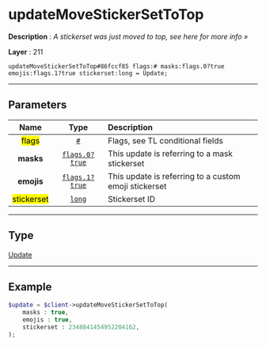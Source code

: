 # updateMoveStickerSetToTop

**Description** : *A stickerset was just moved to top, see here for more info &raquo;*

**Layer** : 211

```tl
updateMoveStickerSetToTop#86fccf85 flags:# masks:flags.0?true emojis:flags.1?true stickerset:long = Update;
```

---

## Parameters

| Name | Type | Description |
| :---: | :---: | :--- |
| <mark>flags</mark> | [`#`](type/#) | Flags, see TL conditional fields |
| **masks** | [`flags.0?true`](type/true) | This update is referring to a mask stickerset |
| **emojis** | [`flags.1?true`](type/true) | This update is referring to a custom emoji stickerset |
| <mark>stickerset</mark> | [`long`](type/long) | Stickerset ID |

---

## Type

[Update](type/Update)

---

## Example

```php
$update = $client->updateMoveStickerSetToTop(
	masks : true,
	emojis : true,
	stickerset : 2348841454952204162,
);
```